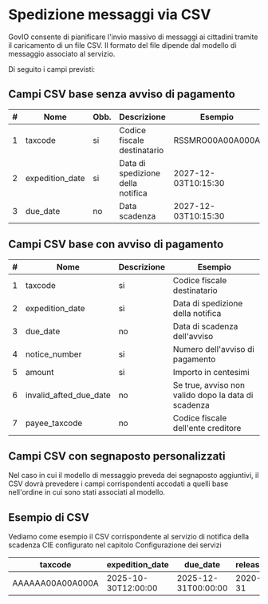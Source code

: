 # Spedizione messaggi via CSV

GovIO consente di pianificare l'invio massivo di messaggi ai cittadini tramite il caricamento di un file CSV. Il formato del file dipende dal modello di messaggio associato al servizio.

Di seguito i campi previsti:

## Campi CSV base senza avviso di pagamento

| # | Nome             | Obb. | Descrizione                       | Esempio             |
| - | ---------------- | ---- | --------------------------------- | ------------------- |
| 1 | taxcode          | si   | Codice fiscale destinatario       | RSSMRO00A00A000A    |
| 2 | expedition\_date | si   | Data di spedizione della notifica | 2027-12-03T10:15:30 |
| 3 | due\_date        | no   | Data scadenza                     | 2027-12-03T10:15:30 |

## Campi CSV base con avviso di pagamento

| # | Nome                      | Descrizione | Esempio                                             |
| - | ------------------------- | ----------- | --------------------------------------------------- |
| 1 | taxcode                   | si          | Codice fiscale destinatario                         |
| 2 | expedition\_date          | si          | Data di spedizione della notifica                   |
| 3 | due\_date                 | no          | Data di scadenza dell'avviso                        |
| 4 | notice\_number            | si          | Numero dell'avviso di pagamento                     |
| 5 | amount                    | si          | Importo in centesimi                                |
| 6 | invalid\_afted\_due\_date | no          | Se true, avviso non valido dopo la data di scadenza |
| 7 | payee\_taxcode            | no          | Codice fiscale dell'ente creditore                  |

## Campi CSV con segnaposto personalizzati

Nel caso in cui il modello di messaggio preveda dei segnaposto aggiuntivi, il CSV dovrà prevedere i campi corrispondenti accodati a quelli base nell'ordine in cui sono stati associati al modello.

## Esempio di CSV

Vediamo come esempio il CSV corrispondente al servizio di notifica della scadenza CIE configurato nel capitolo Configurazione dei servizi

| taxcode          | expedition\_date    | due\_date           | release\_date | full\_name  | identity\_card\_number |
| ---------------- | ------------------- | ------------------- | ------------- | ----------- | ---------------------- |
| AAAAAA00A00A000A | 2025-10-30T12:00:00 | 2025-12-31T00:00:00 | 2020-12-31    | Mario Rossi | AA12345                |
